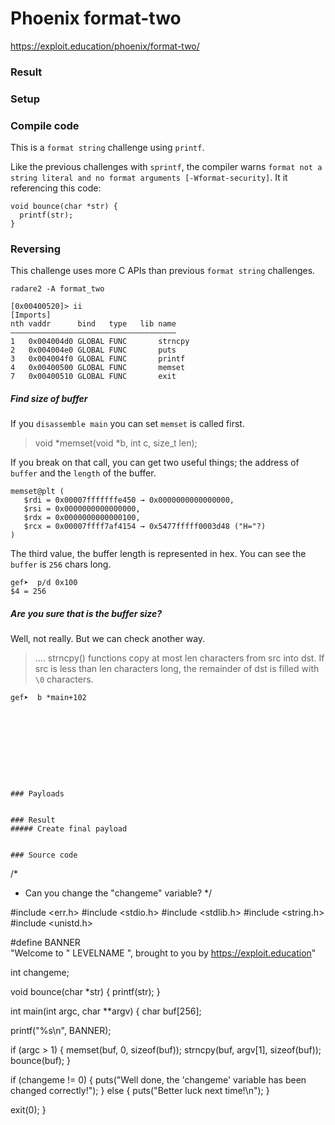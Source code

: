 # Phoenix format-two
https://exploit.education/phoenix/format-two/
### Result

### Setup

### Compile code
This is a `format string` challenge using `printf`.

Like the previous challenges with `sprintf`, the compiler warns `format not a string literal and no format arguments [-Wformat-security]`.  It it referencing this code:
```
void bounce(char *str) {
  printf(str);
}
```

### Reversing
This challenge uses more C APIs than previous `format string` challenges.

```
radare2 -A format_two

[0x00400520]> ii
[Imports]
nth vaddr      bind   type   lib name
―――――――――――――――――――――――――――――――――――――
1   0x004004d0 GLOBAL FUNC       strncpy
2   0x004004e0 GLOBAL FUNC       puts
3   0x004004f0 GLOBAL FUNC       printf
4   0x00400500 GLOBAL FUNC       memset
7   0x00400510 GLOBAL FUNC       exit
```

##### Find size of buffer
If you `disassemble main` you can set `memset` is called first.

> void *memset(void *b, int c, size_t len);

If you break on that call, you can get two useful things; the address of `buffer` and the `length` of the buffer.
```
memset@plt (
   $rdi = 0x00007fffffffe450 → 0x0000000000000000,
   $rsi = 0x0000000000000000,
   $rdx = 0x0000000000000100,
   $rcx = 0x00007ffff7af4154 → 0x5477fffff0003d48 ("H="?)
)
```
The third value, the buffer length is represented in hex.  You can see the `buffer` is `256` chars long.
```
gef➤  p/d 0x100
$4 = 256
```
##### Are you sure that is the buffer size?
Well, not really. But we can check another way.

> .... strncpy() functions copy at most len characters from
> src into dst.  If src is less than len characters long, the remainder of
> dst is filled with `\0` characters.

```
gef➤  b *main+102










### Payloads


### Result
##### Create final payload


### Source code
```
 /*
 * Can you change the "changeme" variable?
 */

 #include <err.h>
 #include <stdio.h>
 #include <stdlib.h>
 #include <string.h>
 #include <unistd.h>

 #define BANNER \
   "Welcome to " LEVELNAME ", brought to you by https://exploit.education"

 int changeme;

 void bounce(char *str) {
   printf(str);
 }

 int main(int argc, char **argv) {
   char buf[256];

   printf("%s\n", BANNER);

   if (argc > 1) {
     memset(buf, 0, sizeof(buf));
     strncpy(buf, argv[1], sizeof(buf));
     bounce(buf);
   }

   if (changeme != 0) {
     puts("Well done, the 'changeme' variable has been changed correctly!");
   } else {
     puts("Better luck next time!\n");
   }

   exit(0);
 }
```
